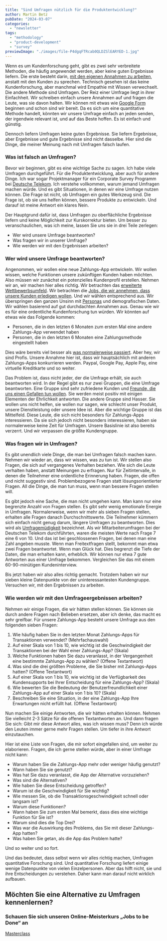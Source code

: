 ```yaml
---
title: "Sind Umfragen nützlich für die Produktentwicklung?"
author: Martin Betz
pubDate: "2024-03-07"
categories:
  - "newsletter"
tags:
  - "methodology"
  - "product-development"
  - "survey"
previewImage: "./images/file-P4dgqFTRcab0QLDZSlEARYED-1.jpg"
---
```


Wenn es um Kundenforschung geht, gibt es zwei sehr verbreitete Methoden, die häufig angewendet werden, aber keine guten Ergebnisse liefern. Die erste besteht darin, [mit den eigenen Annahmen zu arbeiten](/de/blog/we-assume-a-world-that-isnt-there/), anstatt mit den Kunden zu sprechen. Technisch gesehen ist das keine Kundenforschung, aber manchmal wird Empathie mit Wissen verwechselt. Die andere Methode sind Umfragen. Der Reiz einer Umfrage liegt in ihrer Einfachheit. Wir schreiben einfach unsere Annahmen auf und fragen die Leute, was sie davon halten. Wir können mit etwas wie [Google Form](https://forms.google.com/) beginnen und schon sind wir bereit. Da es sich um eine quantitative Methode handelt, könnten wir unsere Umfrage einfach an jeden senden, der irgendwie relevant ist, und auf das Beste hoffen. Es ist einfach und günstig.

Dennoch liefern Umfragen keine guten Ergebnisse. Sie liefern Ergebnisse, aber Ergebnisse und gute Ergebnisse sind nicht dasselbe. Hier sind die Dinge, die meiner Meinung nach mit Umfragen falsch laufen.

### Was ist falsch an Umfragen?

Bevor wir beginnen, gibt es eine wichtige Sache zu sagen. Ich habe viele Umfragen durchgeführt. Für die Produktentwicklung, aber auch für andere Dinge. Ich war sogar Projektmanager für ein Corporate Survey Programm bei [Deutsche Telekom](https://www.telekom.com/). Ich verstehe vollkommen, warum jemand Umfragen machen würde. Und es gibt Situationen, in denen wir eine Umfrage nutzen können. Die Frage ist nicht, ob Umfragen ein gutes Werkzeug sind. Die Frage ist, ob sie uns helfen können, bessere Produkte zu entwickeln. Und darauf ist meine Antwort ein klares Nein.

Der Hauptgrund dafür ist, dass Umfragen zu oberflächliche Ergebnisse liefern und keine Möglichkeit zur Kurskorrektur bieten. Um besser zu veranschaulichen, was ich meine, lassen Sie uns sie in drei Teile zerlegen:

- Wer wird unsere Umfrage beantworten?
- Was fragen wir in unserer Umfrage?
- Wie werden wir mit den Ergebnissen arbeiten?

### Wer wird unsere Umfrage beantworten?

Angenommen, wir wollen eine neue Zahlungs-App entwickeln. Wir wollen wissen, welche Funktionen unsere zukünftigen Kunden haben möchten. Also müssen wir zunächst ein potenzielles Kundenprofil erstellen. Nehmen wir an, wir machen hier alles richtig. Wir betrachten das [erweiterte Wettbewerbsumfeld](/de/blog/how-to-use-the-extended-competitive-landscape/). Wir betrachten die [Jobs, die wir annehmen, dass unsere Kunden erledigen wollen](/de/blog/understanding-the-jobs-to-be-done-perspective/). Und wir wählen entsprechend aus. Wir überspringen den ganzen Unsinn mit [Personas](/de/blog/are-personas-useful-for-product-development/) und demografischen Daten. Wir wählen basierend auf gut durchdachten Annahmen aus. Genau wie wir es für eine ordentliche Kundenforschung tun würden. Wir könnten auf etwas wie das Folgende kommen:

- Personen, die in den letzten 6 Monaten zum ersten Mal eine andere Zahlungs-App verwendet haben
- Personen, die in den letzten 6 Monaten eine Zahlungsmethode eingestellt haben

Dies wäre bereits viel besser als [was normalerweise passiert](/de/blog/would-you-rather-eat-a-dolphin-or-buy-our-product/). Aber hey, wir sind Profis. Unsere Annahme hier ist, dass wir hauptsächlich mit anderen Zahlungs-Apps konkurrieren werden. Paypal, Google Pay, Apple Pay, eine virtuelle Kreditkarte und so weiter.

Das Problem ist, dass nicht jeder, der die Umfrage erhält, sie auch beantworten wird. In der Regel gibt es nur zwei Gruppen, die eine Umfrage beantworten. Eine Gruppe sind sehr zufriedene Kunden und [Freunde, die uns einen Gefallen tun wollen](https://www.momtestbook.com/). Sie werden meist positiv mit einigen Elementen der Ehrlichkeit antworten. Die andere Gruppe sind Hasser. Sie wollen uns nicht helfen, sie wollen nur sagen, wie schlecht unser Produkt, unsere Dienstleistung oder unsere Idee ist. Aber die wichtige Gruppe ist das Mittelfeld. Diese Leute, die sich nicht besonders für Zahlungs-Apps interessieren. Da sie sich jedoch nicht besonders interessieren, haben sie normalerweise keine Zeit für Umfragen. Unsere Basislinie ist also bereits verzerrt. Und wir verpassen die größte Kundengruppe.

### Was fragen wir in Umfragen?

Es gibt unendlich viele Dinge, die man bei Umfragen falsch machen kann. Nehmen wir wieder an, dass wir wissen, was zu tun ist. Wir stellen also Fragen, die sich auf vergangenes Verhalten beziehen. Wie sich die Leute verhalten haben, anstatt Meinungen zu erfragen. Nur für Zeitintervalle, in denen die Teilnehmer eine ordentliche Erinnerung haben. Fragen, die offen und nicht suggestiv sind. Problembezogene Fragen statt lösungsorientierter Fragen. All die Dinge, die man tun muss, wenn man bessere Fragen stellen will.

Es gibt jedoch eine Sache, die man nicht umgehen kann. Man kann nur eine begrenzte Anzahl von Fragen stellen. Es gibt sehr wenig emotionale Energie in Umfragen. Normalerweise, wenn wir mehr als sieben Fragen stellen, erhalten alle Fragen danach Durchschnittswerte. Die Teilnehmer kümmern sich einfach nicht genug darum, längere Umfragen zu beantworten. Dies wird als [Umfragemüdigkeit](https://granicus.com/blog/how-to-avoid-survey-fatigue/) bezeichnet. Als wir Mitarbeiterumfragen bei der Deutschen Telekom durchführten, waren die meisten Werte nach Frage 7 eine 6 von 10. Und das ist bei geschlossenen Fragen, bei denen man eine Zahl angeben musste. Wenn man Freitextfragen stellt, bekommt man etwa zwei Fragen beantwortet. Wenn man Glück hat. Dies begrenzt die Tiefe der Daten, die man erhalten kann, erheblich. Wir können nur etwa 7 gute Antworten aus einer Umfrage bekommen. Vergleichen Sie das mit einem 60-90-minütigen Kundeninterview.

Bis jetzt haben wir also alles richtig gemacht. Trotzdem haben wir nur sieben kleine Datenpunkte von der uninteressantesten Kundengruppe. Versuchen wir, mit den Ergebnissen zu arbeiten.

### Wie werden wir mit den Umfrageergebnissen arbeiten?

Nehmen wir einige Fragen, die wir hätten stellen können. Sie können sie durch andere Fragen nach Belieben ersetzen, aber ich denke, das macht es sehr greifbar. Für unsere Zahlungs-App besteht unsere Umfrage aus den folgenden sieben Fragen:

1. Wie häufig haben Sie in den letzten Monat Zahlungs-Apps für Transaktionen verwendet? (Mehrfachauswahl)
2. Auf einer Skala von 1 bis 10, wie wichtig ist die Geschwindigkeit der Transaktionen bei der Wahl einer Zahlungs-App? (Skala)
3. Welche Funktionen haben Sie dazu veranlasst, in der Vergangenheit eine bestimmte Zahlungs-App zu wählen? (Offene Textantwort)
4. Was sind die drei größten Probleme, die Sie bisher mit Zahlungs-Apps hatten? (Offene Textantwort)
5. Auf einer Skala von 1 bis 10, wie wichtig ist die Verfügbarkeit des Kundensupports bei Ihrer Entscheidung für eine Zahlungs-App? (Skala)
6. Wie bewerten Sie die Bedeutung der Benutzerfreundlichkeit einer Zahlungs-App auf einer Skala von 1 bis 10? (Skala)
7. Beschreiben Sie eine Situation, in der eine Zahlungs-App Ihre Erwartungen nicht erfüllt hat. (Offene Textantwort)

Nun machen Sie einige Antworten, die wir hätten erhalten können. Nehmen Sie vielleicht 2-3 Sätze für die offenen Textantworten an. Und dann fragen Sie sich: Gibt mir diese Antwort alles, was ich wissen muss? Denn ich würde den Leuten immer gerne mehr Fragen stellen. Um tiefer in ihre Antwort einzutauchen.

Hier ist eine Liste von Fragen, die mir sofort eingefallen sind, um weiter zu elaborieren. Fragen, die ich gerne stellen würde, aber in einer Umfrage nicht kann:

- Warum haben Sie die Zahlungs-App mehr oder weniger häufig genutzt?
- Wann haben Sie sie genutzt?
- Was hat Sie dazu veranlasst, die App der Alternative vorzuziehen?
- Was sind die Alternativen?
- Wie haben Sie diese Entscheidung getroffen?
- Warum ist die Geschwindigkeit für Sie wichtig?
- Wie messen Sie, ob die Transaktionsgeschwindigkeit schnell oder langsam ist?
- Warum diese Funktionen?
- Wann haben Sie zum ersten Mal bemerkt, dass dies eine wichtige Funktion für Sie ist?
- Warum sind dies die Top Drei?
- Was war die Auswirkung des Problems, das Sie mit dieser Zahlungs-App hatten?
- Was haben Sie getan, als die App das Problem hatte?

Und so weiter und so fort.

Und das bedeutet, dass selbst wenn wir alles richtig machen, Umfragen quantitative Forschung sind. Und quantitative Forschung liefert einige wenige Datenpunkte von vielen Einzelpersonen. Aber das hilft nicht, sie und ihre Entscheidungen zu verstehen. Daher kann man darauf nicht wirklich aufbauen.

## Möchten Sie eine Alternative zu Umfragen kennenlernen?

### Schauen Sie sich unseren Online-Meisterkurs „Jobs to be Done“ an

[Masterclass](/services/mastering-jobs-to-be-done-online-workshop/)
